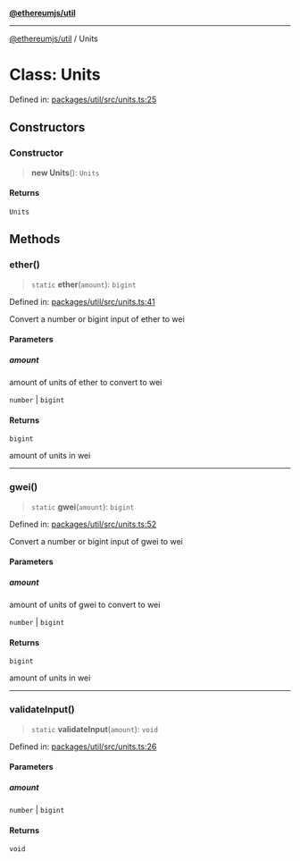 [**@ethereumjs/util**](../README.md)

***

[@ethereumjs/util](../README.md) / Units

# Class: Units

Defined in: [packages/util/src/units.ts:25](https://github.com/ethereumjs/ethereumjs-monorepo/blob/master/packages/util/src/units.ts#L25)

## Constructors

### Constructor

> **new Units**(): `Units`

#### Returns

`Units`

## Methods

### ether()

> `static` **ether**(`amount`): `bigint`

Defined in: [packages/util/src/units.ts:41](https://github.com/ethereumjs/ethereumjs-monorepo/blob/master/packages/util/src/units.ts#L41)

Convert a number or bigint input of ether to wei

#### Parameters

##### amount

amount of units of ether to convert to wei

`number` | `bigint`

#### Returns

`bigint`

amount of units in wei

***

### gwei()

> `static` **gwei**(`amount`): `bigint`

Defined in: [packages/util/src/units.ts:52](https://github.com/ethereumjs/ethereumjs-monorepo/blob/master/packages/util/src/units.ts#L52)

Convert a number or bigint input of gwei to wei

#### Parameters

##### amount

amount of units of gwei to convert to wei

`number` | `bigint`

#### Returns

`bigint`

amount of units in wei

***

### validateInput()

> `static` **validateInput**(`amount`): `void`

Defined in: [packages/util/src/units.ts:26](https://github.com/ethereumjs/ethereumjs-monorepo/blob/master/packages/util/src/units.ts#L26)

#### Parameters

##### amount

`number` | `bigint`

#### Returns

`void`
